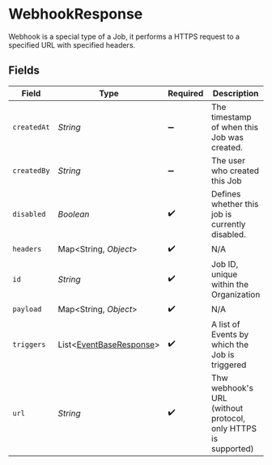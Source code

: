 # WebhookResponse

Webhook is a special type of a Job, it performs a HTTPS request to a specified URL with specified headers.


## Fields

| Field                                                               | Type                                                                | Required                                                            | Description                                                         | Example                                                             |
| ------------------------------------------------------------------- | ------------------------------------------------------------------- | ------------------------------------------------------------------- | ------------------------------------------------------------------- | ------------------------------------------------------------------- |
| `createdAt`                                                         | *String*                                                            | :heavy_minus_sign:                                                  | The timestamp of when this Job was created.                         | 2020-06-22T09:37:23.523Z                                            |
| `createdBy`                                                         | *String*                                                            | :heavy_minus_sign:                                                  | The user who created this Job                                       |                                                                     |
| `disabled`                                                          | *Boolean*                                                           | :heavy_check_mark:                                                  | Defines whether this job is currently disabled.                     |                                                                     |
| `headers`                                                           | Map<String, *Object*>                                               | :heavy_check_mark:                                                  | N/A                                                                 |                                                                     |
| `id`                                                                | *String*                                                            | :heavy_check_mark:                                                  | Job ID, unique within the Organization                              |                                                                     |
| `payload`                                                           | Map<String, *Object*>                                               | :heavy_check_mark:                                                  | N/A                                                                 |                                                                     |
| `triggers`                                                          | List<[EventBaseResponse](../../models/shared/EventBaseResponse.md)> | :heavy_check_mark:                                                  | A list of Events by which the Job is triggered                      |                                                                     |
| `url`                                                               | *String*                                                            | :heavy_check_mark:                                                  | Thw webhook's URL (without protocol, only HTTPS is supported)       |                                                                     |